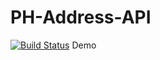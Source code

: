 # PH-Address-API
<a href="#"><img src="https://img.shields.io/badge/Under-Development-red" alt="Build Status"></a>
Demo

